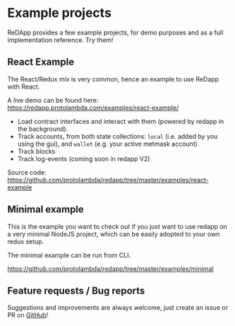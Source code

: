 # Example projects

ReDApp provides a few example projects, for demo purposes and as a full implementation reference.
Try them!

## React Example

The React/Redux mix is very common, hence an example to use ReDapp with React.

A live demo can be found here: https://redapp.protolambda.com/examples/react-example/

- Load contract interfaces and interact with them (powered by redapp in the background).
- Track accounts, from both state collections: 
`local` (i.e. added by you using the gui), and `wallet` (e.g. your active metmask account)
- Track blocks
- Track log-events (coming soon in redapp V2)

Source code: https://github.com/protolambda/redapp/tree/master/examples/react-example


## Minimal example

This is the example you want to check out if you just want to use redapp on
 a very minimal NodeJS project, which can be easily adopted to your own redux setup.

The minimal example can be run from CLI.

https://github.com/protolambda/redapp/tree/master/examples/minimal


## Feature requests / Bug reports

Suggestions and improvements are always welcome,
just create an issue or PR on [GitHub](https://github.com/protolambda/redapp)!
